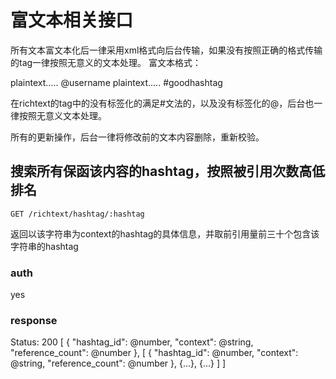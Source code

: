 # 富文本相关接口

所有文本富文本化后一律采用xml格式向后台传输，如果没有按照正确的格式传输的tag一律按照无意义的文本处理。
富文本格式：


plaintext.....
<a>@username</a>
plaintext.....
<hashtag>#goodhashtag</hashtag>


在richtext的tag中的没有标签化的满足#文法的，以及没有标签化的@，后台也一律按照无意义文本处理。

所有的更新操作，后台一律将修改前的文本内容删除，重新校验。

## 搜索所有保函该内容的hashtag，按照被引用次数高低排名

`GET /richtext/hashtag/:hashtag`

返回以该字符串为context的hashtag的具体信息，并取前引用量前三十个包含该字符串的hashtag

### auth

yes

### response

Status: 200
[
	{
		"hashtag_id": @number,
		"context": @string,
		"reference_count": @number
	},
	[
		{
			"hashtag_id": @number,
			"context": @string,
			"reference_count": @number
		},
		{...},
		{...}
 	]
]